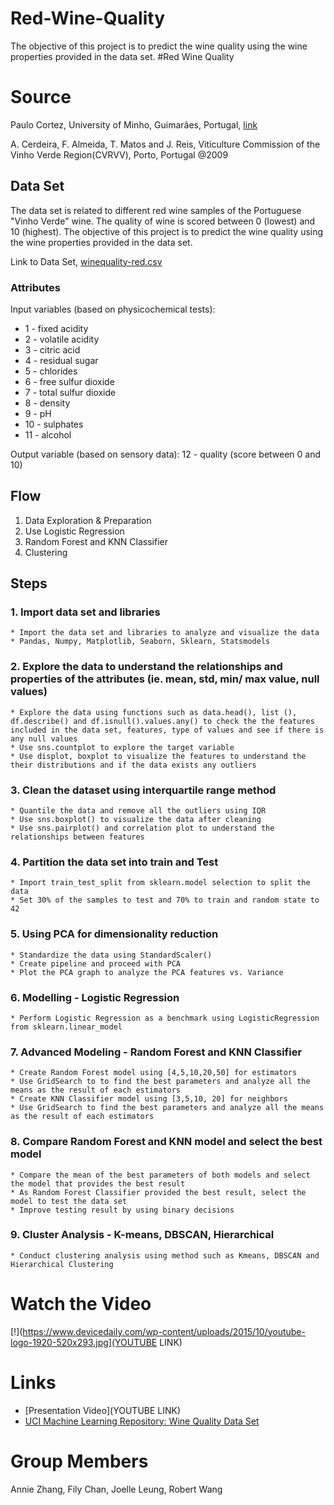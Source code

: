 # Red-Wine-Quality
The objective of this project is to predict the wine quality using the wine properties provided in the data set.
#Red Wine Quality

# Source
Paulo Cortez, University of Minho, Guimarães, Portugal, [link](http://www3.dsi.uminho.pt/pcortez) 

A. Cerdeira, F. Almeida, T. Matos and J. Reis, Viticulture Commission of the Vinho Verde Region(CVRVV), Porto, Portugal @2009

## Data Set
The data set is related to different red wine samples of the Portuguese "Vinho Verde" wine. The quality of wine is scored between 0 (lowest) and 10 (highest). The objective of this project is to predict the wine quality using the wine properties provided in the data set.

Link to Data Set, [winequality-red.csv](http://archive.ics.uci.edu/ml/machine-learning-databases/wine-quality/winequality-red.csv)

### Attributes
Input variables (based on physicochemical tests):

* 1 - fixed acidity
* 2 - volatile acidity
* 3 - citric acid
* 4 - residual sugar
* 5 - chlorides
* 6 - free sulfur dioxide
* 7 - total sulfur dioxide
* 8 - density
* 9 - pH
* 10 - sulphates
* 11 - alcohol

Output variable (based on sensory data):
12 - quality (score between 0 and 10)

## Flow
1. Data Exploration & Preparation 
2. Use Logistic Regression
3. Random Forest and KNN Classifier
4. Clustering 

## Steps 
### 1. Import data set and libraries 
	* Import the data set and libraries to analyze and visualize the data 
	* Pandas, Numpy, Matplotlib, Seaborn, Sklearn, Statsmodels 

### 2. Explore the data to understand the relationships and properties of the attributes  (ie. mean, std, min/ max value, null values)
	* Explore the data using functions such as data.head(), list (), df.describe() and df.isnull().values.any() to check the the features included in the data set, features, type of values and see if there is any null values 
	* Use sns.countplot to explore the target variable 
	* Use displot, boxplot to visualize the features to understand the their distributions and if the data exists any outliers 

### 3. Clean the dataset using interquartile range method 
	* Quantile the data and remove all the outliers using IQR 
	* Use sns.boxplot() to visualize the data after cleaning 
	* Use sns.pairplot() and correlation plot to understand the relationships between features 

### 4. Partition the data set into train and Test
	* Import train_test_split from sklearn.model selection to split the data 
	* Set 30% of the samples to test and 70% to train and random state to 42

### 5. Using PCA for dimensionality reduction
   	* Standardize the data using StandardScaler()
	* Create pipeline and proceed with PCA 
	* Plot the PCA graph to analyze the PCA features vs. Variance 

### 6. Modelling - Logistic Regression 
	* Perform Logistic Regression as a benchmark using LogisticRegression from sklearn.linear_model

### 7. Advanced Modeling - Random Forest and KNN Classifier 
	* Create Random Forest model using [4,5,10,20,50] for estimators 
	* Use GridSearch to to find the best parameters and analyze all the means as the result of each estimators 
	* Create KNN Classifier model using [3,5,10, 20] for neighbors
	* Use GridSearch to find the best parameters and analyze all the means as the result of each estimators 

### 8. Compare Random Forest and KNN model and select the best model 
	* Compare the mean of the best parameters of both models and select the model that provides the best result 
	* As Random Forest Classifier provided the best result, select the model to test the data set
	* Improve testing result by using binary decisions  

### 9. Cluster Analysis - K-means, DBSCAN, Hierarchical
	* Conduct clustering analysis using method such as Kmeans, DBSCAN and Hierarchical Clustering 


# Watch the Video

[!](https://www.devicedaily.com/wp-content/uploads/2015/10/youtube-logo-1920-520x293.jpg](YOUTUBE LINK)

# Links
* [Presentation Video](YOUTUBE LINK)
* [UCI Machine Learning Repository: Wine Quality Data Set](http://archive.ics.uci.edu/ml/datasets/wine+quality)

# Group Members
Annie Zhang, Fily Chan, Joelle Leung, Robert Wang
